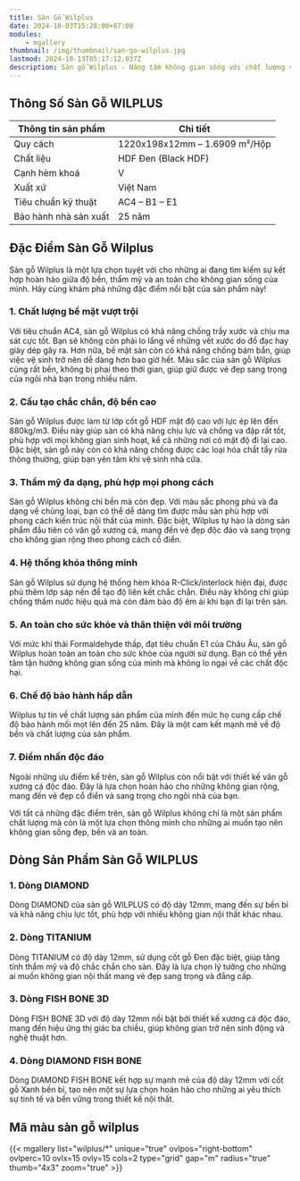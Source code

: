 ```yaml
---
title: Sàn Gỗ Wilplus
date: 2024-10-03T15:28:00+07:00
modules:
    - mgallery
thumbnail: /img/thumbnail/san-go-wilplus.jpg
lastmod: 2024-10-13T05:17:12.037Z
description: Sàn gỗ Wilplus - Nâng tầm không gian sống với chất lượng vượt trội. Chống nước tuyệt đối, dễ lau chùi. Đa dạng mẫu mã, phù hợp mọi phong cách.
---
```

## Thông Số Sàn Gỗ WILPLUS
| Thông tin sản phẩm          | Chi tiết                      |
|-----------------------------|-------------------------------|
| Quy cách                    | 1220x198x12mm – 1.6909 m²/Hộp |
| Chất liệu                   | HDF Đen (Black HDF)           |
| Cạnh hèm khoá               | V                             |
| Xuất xứ                     | Việt Nam                      |
| Tiêu chuẩn kỹ thuật         | AC4 – B1 – E1                 |
| Bảo hành nhà sản xuất       | 25 năm                        |

## Đặc Điểm Sàn Gỗ Wilplus

Sàn gỗ Wilplus là một lựa chọn tuyệt vời cho những ai đang tìm kiếm sự kết hợp hoàn hảo giữa độ bền, thẩm mỹ và an toàn cho không gian sống của mình. Hãy cùng khám phá những đặc điểm nổi bật của sản phẩm này!

### 1. Chất lượng bề mặt vượt trội

Với tiêu chuẩn AC4, sàn gỗ Wilplus có khả năng chống trầy xước và chịu ma sát cực tốt. Bạn sẽ không còn phải lo lắng về những vết xước do đồ đạc hay giày dép gây ra. Hơn nữa, bề mặt sàn còn có khả năng chống bám bẩn, giúp việc vệ sinh trở nên dễ dàng hơn bao giờ hết. Màu sắc của sàn gỗ Wilplus cũng rất bền, không bị phai theo thời gian, giúp giữ được vẻ đẹp sang trọng của ngôi nhà bạn trong nhiều năm.

### 2. Cấu tạo chắc chắn, độ bền cao

Sàn gỗ Wilplus được làm từ lớp cốt gỗ HDF mật độ cao với lực ép lên đến 880kg/m3. Điều này giúp sàn có khả năng chịu lực và chống va đập rất tốt, phù hợp với mọi không gian sinh hoạt, kể cả những nơi có mật độ đi lại cao. Đặc biệt, sàn gỗ này còn có khả năng chống được các loại hóa chất tẩy rửa thông thường, giúp bạn yên tâm khi vệ sinh nhà cửa.

### 3. Thẩm mỹ đa dạng, phù hợp mọi phong cách

Sàn gỗ Wilplus không chỉ bền mà còn đẹp. Với màu sắc phong phú và đa dạng về chủng loại, bạn có thể dễ dàng tìm được mẫu sàn phù hợp với phong cách kiến trúc nội thất của mình. Đặc biệt, Wilplus tự hào là dòng sản phẩm đầu tiên có vân gỗ xương cá, mang đến vẻ đẹp độc đáo và sang trọng cho không gian rộng theo phong cách cổ điển.

### 4. Hệ thống khóa thông minh

Sàn gỗ Wilplus sử dụng hệ thống hèm khóa R-Click/interlock hiện đại, được phủ thêm lớp sáp nến để tạo độ liên kết chắc chắn. Điều này không chỉ giúp chống thấm nước hiệu quả mà còn đảm bảo độ êm ái khi bạn đi lại trên sàn.

### 5. An toàn cho sức khỏe và thân thiện với môi trường

Với mức khí thải Formaldehyde thấp, đạt tiêu chuẩn E1 của Châu Âu, sàn gỗ Wilplus hoàn toàn an toàn cho sức khỏe của người sử dụng. Bạn có thể yên tâm tận hưởng không gian sống của mình mà không lo ngại về các chất độc hại.

### 6. Chế độ bảo hành hấp dẫn

Wilplus tự tin về chất lượng sản phẩm của mình đến mức họ cung cấp chế độ bảo hành mối mọt lên đến 25 năm. Đây là một cam kết mạnh mẽ về độ bền và chất lượng của sản phẩm.

### 7. Điểm nhấn độc đáo

Ngoài những ưu điểm kể trên, sàn gỗ Wilplus còn nổi bật với thiết kế vân gỗ xương cá độc đáo. Đây là lựa chọn hoàn hảo cho những không gian rộng, mang đến vẻ đẹp cổ điển và sang trọng cho ngôi nhà của bạn.

Với tất cả những đặc điểm trên, sàn gỗ Wilplus không chỉ là một sản phẩm chất lượng mà còn là một lựa chọn thông minh cho những ai muốn tạo nên không gian sống đẹp, bền và an toàn.

## Dòng Sản Phẩm Sàn Gỗ WILPLUS

### 1. Dòng DIAMOND
Dòng DIAMOND của sàn gỗ WILPLUS có độ dày 12mm, mang đến sự bền bỉ và khả năng chịu lực tốt, phù hợp với nhiều không gian nội thất khác nhau.

### 2. Dòng TITANIUM
Dòng TITANIUM có độ dày 12mm, sử dụng cốt gỗ Đen đặc biệt, giúp tăng tính thẩm mỹ và độ chắc chắn cho sàn. Đây là lựa chọn lý tưởng cho những ai muốn không gian nội thất mang vẻ đẹp sang trọng và đẳng cấp.

### 3. Dòng FISH BONE 3D
Dòng FISH BONE 3D với độ dày 12mm nổi bật bởi thiết kế xương cá độc đáo, mang đến hiệu ứng thị giác ba chiều, giúp không gian trở nên sinh động và nghệ thuật hơn.

### 4. Dòng DIAMOND FISH BONE
Dòng DIAMOND FISH BONE kết hợp sự mạnh mẽ của độ dày 12mm với cốt gỗ Xanh bền bỉ, tạo nên một sự lựa chọn hoàn hảo cho những ai yêu thích sự tinh tế và bền vững trong thiết kế nội thất.

## Mã màu sàn gỗ wilplus

{{< mgallery list="wilplus/*" unique="true" ovlpos="right-bottom" ovlperc=10 ovlx=15 ovly=15 cols=2 type="grid" gap="m" radius="true" thumb="4x3" zoom="true" >}}